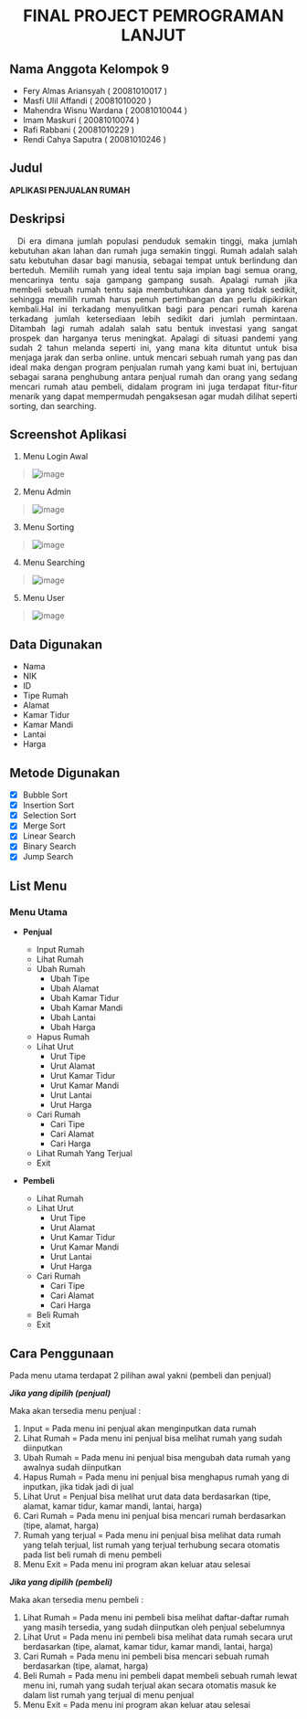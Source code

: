 # <p align="center">FINAL PROJECT PEMROGRAMAN LANJUT</p>

## Nama Anggota Kelompok 9

- Fery Almas Ariansyah   		( 20081010017 )
- Masfi Ulil Affandi   			( 20081010020 )
- Mahendra Wisnu Wardana 		( 20081010044 )
- Imam Maskuri 			        ( 20081010074 )
- Rafi Rabbani 				      ( 20081010229 )
- Rendi Cahya Saputra			  ( 20081010246 )

## Judul
**APLIKASI PENJUALAN RUMAH**

## Deskripsi
<p align="justify"> &emsp;Di era dimana jumlah populasi penduduk semakin tinggi, maka jumlah kebutuhan akan lahan dan rumah juga semakin tinggi. Rumah adalah salah satu kebutuhan dasar bagi manusia, sebagai tempat untuk berlindung dan berteduh. Memilih rumah yang ideal tentu saja impian bagi semua orang, mencarinya tentu saja gampang gampang susah. Apalagi rumah jika membeli sebuah rumah tentu saja membutuhkan dana yang tidak sedikit, sehingga memilih rumah harus penuh pertimbangan dan perlu dipikirkan kembali.Hal ini terkadang menyulitkan bagi para pencari rumah karena terkadang jumlah ketersediaan lebih sedikit dari jumlah permintaan. Ditambah lagi rumah adalah salah satu bentuk investasi yang sangat prospek dan harganya terus meningkat. Apalagi di situasi pandemi yang sudah 2 tahun melanda seperti ini, yang mana kita dituntut untuk bisa menjaga jarak dan serba online. untuk mencari sebuah rumah yang pas dan ideal maka dengan program penjualan rumah yang kami buat ini, bertujuan sebagai sarana penghubung antara penjual rumah dan orang yang sedang mencari rumah atau pembeli, didalam program ini juga terdapat fitur-fitur menarik yang dapat mempermudah pengaksesan agar mudah dilihat seperti sorting, dan searching.</p>

## Screenshot Aplikasi
1. Menu Login Awal

> ![image](https://user-images.githubusercontent.com/90993075/147375859-174435c8-1718-4531-a1aa-5b415406cf9c.png)

2. Menu Admin

> ![image](https://user-images.githubusercontent.com/90993075/147375869-b56212da-0366-41f2-bc77-bc55db76d5ee.png)

3. Menu Sorting

> ![image](https://user-images.githubusercontent.com/90993075/147375884-0d451aa2-f3b3-413e-9213-61039d3e71d9.png)

4. Menu Searching

> ![image](https://user-images.githubusercontent.com/90993075/147375890-2c1db33c-8f1a-4b21-81eb-e8800855810c.png)

5. Menu User

> ![image](https://user-images.githubusercontent.com/90993075/147375897-0828dabc-5a45-47f7-9c18-736da6359b32.png)

## Data Digunakan
- Nama
- NIK
- ID
- Tipe Rumah
- Alamat
- Kamar Tidur
- Kamar Mandi
- Lantai
- Harga

## Metode Digunakan
- [x] Bubble Sort 
- [x] Insertion Sort 
- [x] Selection Sort 
- [x] Merge Sort
- [x] Linear Search
- [x] Binary Search 
- [x] Jump Search 

## List Menu
### Menu Utama
  - **Penjual**
    - Input Rumah
    - Lihat Rumah
    - Ubah Rumah
      - Ubah Tipe
      - Ubah Alamat
      - Ubah Kamar Tidur
      - Ubah Kamar Mandi
      - Ubah Lantai
      - Ubah Harga
    - Hapus Rumah
    - Lihat Urut
      - Urut Tipe
      - Urut Alamat
      - Urut Kamar Tidur
      - Urut Kamar Mandi
      - Urut Lantai
      - Urut Harga
    - Cari Rumah
      - Cari Tipe
      - Cari Alamat
      - Cari Harga
    - Lihat Rumah Yang Terjual
    - Exit
 
  - **Pembeli**
    - Lihat Rumah
    - Lihat Urut
      - Urut Tipe
      - Urut Alamat
      - Urut Kamar Tidur
      - Urut Kamar Mandi
      - Urut Lantai
      - Urut Harga
    - Cari Rumah
      - Cari Tipe
      - Cari Alamat
      - Cari Harga
    - Beli Rumah
    - Exit

## Cara Penggunaan
<p align="justify">Pada menu utama terdapat 2 pilihan awal yakni (pembeli dan penjual)

***Jika yang dipilih (penjual)***

Maka akan tersedia menu penjual :  
1. Input = Pada menu ini penjual akan menginputkan data rumah
2. Lihat Rumah = Pada menu ini penjual bisa melihat rumah yang sudah diinputkan
3. Ubah Rumah = Pada menu ini penjual bisa mengubah data rumah yang awalnya sudah diinputkan
4. Hapus Rumah = Pada menu ini penjual bisa menghapus rumah yang di inputkan, jika tidak jadi di jual
5. Lihat Urut = Penjual bisa melihat urut data data berdasarkan (tipe, alamat, kamar tidur, kamar mandi, lantai, harga)
6. Cari Rumah = Pada menu ini penjual bisa mencari rumah berdasarkan (tipe, alamat, harga)
7. Rumah yang terjual = Pada menu ini penjual bisa melihat data rumah yang telah terjual, list rumah yang terjual terhubung secara otomatis pada list beli rumah di menu pembeli 
8. Menu Exit = Pada menu ini program akan keluar atau selesai 


***Jika yang dipilih (pembeli)***

Maka akan tersedia menu pembeli : 
1. Lihat Rumah = Pada menu ini pembeli bisa melihat daftar-daftar rumah yang masih tersedia, yang sudah diinputkan oleh penjual sebelumnya
2. Lihat Urut = Pada menu ini pembeli bisa melihat  data rumah secara urut berdasarkan (tipe, alamat, kamar tidur, kamar mandi, lantai, harga)
3. Cari Rumah = Pada menu ini pembeli bisa mencari sebuah rumah berdasarkan (tipe, alamat, harga)
4. Beli Rumah = Pada menu ini pembeli dapat membeli sebuah rumah lewat menu ini, rumah yang sudah terjual akan secara otomatis masuk ke dalam list rumah yang terjual di menu penjual
5. Menu Exit = Pada menu ini program akan keluar atau selesai 
  </p>
